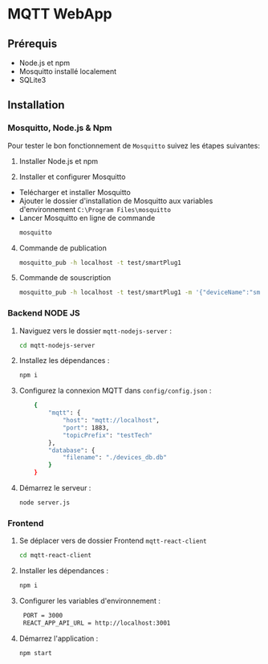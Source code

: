 # MQTT WebApp

## Prérequis

- Node.js et npm
- Mosquitto installé localement
- SQLite3

## Installation

### Mosquitto, Node.js & Npm

Pour tester le bon fonctionnement de `Mosquitto` suivez les étapes suivantes:

1. Installer Node.js et npm

2. Installer et configurer Mosquitto

- Telécharger et installer Mosquitto
- Ajouter le dossier d'installation de Mosquitto aux variables d'environnement `C:\Program Files\mosquitto`
- Lancer Mosquitto en ligne de commande
  ```bash
  mosquitto
  ```

4. Commande de publication
   ```bash
   mosquitto_pub -h localhost -t test/smartPlug1
   ```
5. Commande de souscription
   ```bash
   mosquitto_pub -h localhost -t test/smartPlug1 -m '{"deviceName":"smartPlug1","currentPower":"269W","totalPowerConsumption":"82.1kWh","state":"OFF"}'
   ```

### Backend NODE JS

1. Naviguez vers le dossier `mqtt-nodejs-server` :
   ```bash
   cd mqtt-nodejs-server
   ```
2. Installez les dépendances :

   ```bash
   npm i
   ```

3. Configurez la connexion MQTT dans `config/config.json` :

   ```bash
       {
           "mqtt": {
               "host": "mqtt://localhost",
               "port": 1883,
               "topicPrefix": "testTech"
           },
           "database": {
               "filename": "./devices_db.db"
           }
       }
   ```

4. Démarrez le serveur :

   ```bash
   node server.js
   ```

### Frontend

1. Se déplacer vers de dossier Frontend `mqtt-react-client`

   ```bash
   cd mqtt-react-client
   ```

2. Installer les dépendances :

   ```bash
   npm i
   ```

3. Configurer les variables d'environnement :

   ```bash
    PORT = 3000
    REACT_APP_API_URL = http://localhost:3001
   ```

4. Démarrez l'application :

   ```bash
   npm start
   ```
